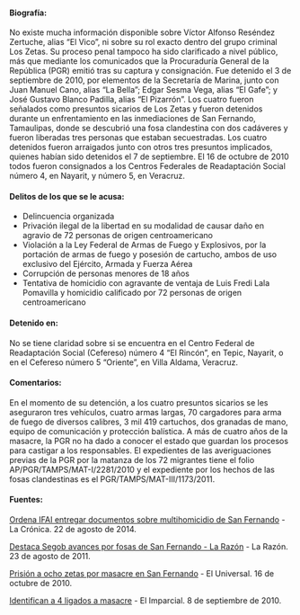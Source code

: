 #### Biografía: 

No existe mucha información disponible sobre Víctor Alfonso Reséndez Zertuche, alias “El Vico”, ni sobre su rol exacto dentro del grupo criminal Los Zetas. Su proceso penal tampoco ha sido clarificado a nivel público, más que mediante los comunicados que la Procuraduría General de la República (PGR) emitió tras su captura y consignación. 
Fue detenido el 3 de septiembre de 2010, por elementos de la Secretaría de Marina, junto con Juan Manuel Cano, alias “La Bella”; Edgar Sesma Vega, alias “El Gafe”; y José Gustavo Blanco Padilla, alias “El Pizarrón”. 
Los cuatro fueron señalados como presuntos sicarios de Los Zetas y fueron detenidos durante un enfrentamiento en las inmediaciones de San Fernando, Tamaulipas, donde se descubrió una fosa clandestina con dos cadáveres y fueron liberadas tres personas  que estaban secuestradas.
Los cuatro detenidos fueron arraigados junto con otros tres presuntos implicados, quienes habían sido detenidos el 7 de septiembre. El 16 de octubre de 2010 todos fueron consignados a los Centros Federales de Readaptación Social número 4, en Nayarit, y número 5, en Veracruz.


#### Delitos de los que se le acusa:

* Delincuencia organizada
* Privación ilegal de la libertad en su modalidad de causar daño en agravio de 72 personas de origen centroamericano
* Violación a la Ley Federal de Armas de Fuego y Explosivos, por la portación de armas de fuego y posesión de cartucho, ambos de uso exclusivo del Ejército, Armada y Fuerza Aérea
* Corrupción de personas menores de 18 años
* Tentativa de homicidio con agravante de ventaja de Luis Fredi Lala Pomavilla y homicidio calificado por 72 personas de origen centroamericano


#### Detenido en:

No se tiene claridad sobre si se encuentra en  el Centro Federal de Readaptación Social (Cefereso) número 4 “El Rincón”, en Tepic, Nayarit, o en el Cefereso número 5 “Oriente”, en Villa Aldama, Veracruz.

#### Comentarios: 

En el momento de su detención, a los cuatro presuntos sicarios se les aseguraron tres vehículos, cuatro armas largas, 70 cargadores para arma de fuego de diversos calibres, 3 mil 419 cartuchos, dos granadas de mano, equipo de comunicación y protección balística. 
A más de cuatro años de la masacre, la PGR no ha dado a conocer el estado que guardan los procesos para castigar a los responsables.
El expedientes de las averiguaciones previas de la PGR por la matanza de los 72 migrantes tiene el folio AP/PGR/TAMPS/MAT-I/2281/2010 y el expediente por los hechos de las fosas clandestinas es el PGR/TAMPS/MAT-III/1173/2011.


#### Fuentes: 

<a href="http://www.cronica.com.mx/notas/2014/852545.html" target="_blank">Ordena IFAI entregar documentos sobre multihomicidio de San Fernando</a> - La Crónica. 22 de agosto de 2014.

<a href="http://www.razon.com.mx/spip.php?article89189" target="_blank">Destaca Segob avances por fosas de San Fernando - La Razón</a> - La Razón. 23 de agosto de 2011. 

<a href="http://www.eluniversal.com.mx/notas/716759.html" target="_blank">Prisión a ocho zetas por masacre en San Fernando</a> - El Universal. 16 de octubre de 2010.

<a href="http://www.elimparcial.com/EdicionEnLinea/Notas/Nacional/08092010/467675.aspx" target="_blank">Identifican a 4 ligados a masacre</a> - El Imparcial. 8 de septiembre de 2010.








